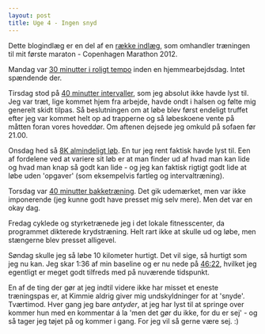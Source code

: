 ```yaml
---
layout: post
title: Uge 4 - Ingen snyd
---
```


<p class="message">
  Dette blogindlæg er en del af en <a href="/maraton2012/">række indlæg</a>, som omhandler træningen til mit første maraton - Copenhagen Marathon 2012.
</p>

Mandag var [30 minutter i roligt tempo](http://connect.garmin.com/activity/151086008) inden en hjemmearbejdsdag. Intet spændende der.

Tirsdag stod på [40 minutter intervaller](http://connect.garmin.com/activity/151481042), som jeg absolut ikke havde lyst til. Jeg var træt, lige kommet hjem fra arbejde, havde ondt i halsen og følte mig generelt skidt tilpas. Så beslutningen om at løbe blev først endeligt truffet efter jeg var kommet helt op ad trapperne og så løbeskoene vente på måtten foran vores hoveddør. Om aftenen dejsede jeg omkuld på sofaen før 21.00.

Onsdag hed så [8K almindeligt løb](http://connect.garmin.com/activity/151674597). En tur jeg rent faktisk havde lyst til. Een af fordelene ved at variere sit løb er at man finder ud af hvad man kan lide og hvad man knap så godt kan lide - og jeg kan faktisk rigtigt godt lide at løbe uden 'opgaver' (som eksempelvis fartleg og intervaltræning).

Torsdag var [40 minutter bakketræning](http://connect.garmin.com/activity/151963234). Det gik udemærket, men var ikke imponerende (jeg kunne godt have presset mig selv mere). Men det var en okay dag.

Fredag cyklede og styrketrænede jeg i det lokale fitnesscenter, da programmet dikterede krydstræning. Helt rart ikke at skulle ud og løbe, men stængerne blev presset alligevel.

Søndag skulle jeg så løbe 10 kilometer hurtigt. Det vil sige, så hurtigt som jeg nu kan. Jeg skar 1:36 af min baseline og er nu nede på [46:22](http://connect.garmin.com/activity/152787409), hvilket jeg egentligt er meget godt tilfreds med på nuværende tidspunkt.

En af de ting der gør at jeg indtil videre ikke har misset et eneste træningspas er, at Kimmie aldrig giver mig undskyldninger for at 'snyde'. Tværtimod. Hver gang jeg bare *antyder*, at jeg har lyst til at springe over kommer hun med en kommentar á la 'men det gør du ikke, for du er sej' - og så tager jeg tøjet på og kommer i gang. For jeg vil så gerne være sej. :)
